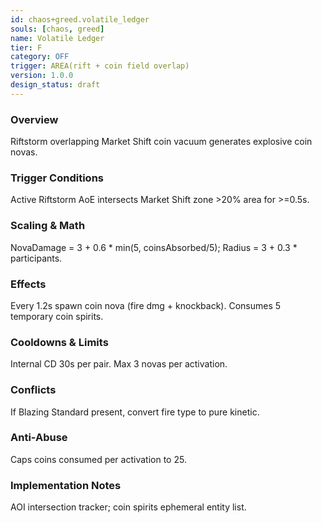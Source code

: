 ```yaml
---
id: chaos+greed.volatile_ledger
souls: [chaos, greed]
name: Volatile Ledger
tier: F
category: OFF
trigger: AREA(rift + coin field overlap)
version: 1.0.0
design_status: draft
---
```

### Overview
Riftstorm overlapping Market Shift coin vacuum generates explosive coin novas.
### Trigger Conditions
Active Riftstorm AoE intersects Market Shift zone >20% area for >=0.5s.
### Scaling & Math
NovaDamage = 3 + 0.6 * min(5, coinsAbsorbed/5); Radius = 3 + 0.3 * participants.
### Effects
Every 1.2s spawn coin nova (fire dmg + knockback). Consumes 5 temporary coin spirits.
### Cooldowns & Limits
Internal CD 30s per pair. Max 3 novas per activation.
### Conflicts
If Blazing Standard present, convert fire type to pure kinetic.
### Anti-Abuse
Caps coins consumed per activation to 25.
### Implementation Notes
AOI intersection tracker; coin spirits ephemeral entity list.
